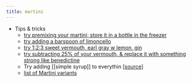 ```yaml
---
title: martini
---
```


- Tips & tricks
	- [try premixing your martini; store it in a bottle in the freezer](https://punchdrink.com/articles/the-freeze-ahead-bottled-cocktail-martini-recipe/)
	- [try adding a barspoon of limoncello](https://themartinisocialist.com/2014/09/22/the-man-from-the-alphabet-agencies/)
	- [try 1:2:3 sweet vermouth, earl gray w lemon, gin](https://themartinisocialist.com/2014/08/25/earl-grey-martini/)
	- [try subtracting 25% of your vermouth, & replace it with something strong like benedictine](https://www.youtube.com/watch?v=bvuFw8S-V3o&t=202s)
	- Try adding [[simple syrup]] to everythin [[source](https://punchdrink.com/articles/put-simple-syrup-in-your-martini-cocktail-recipe-seriously/)]
	- [list of Martini variants](https://punchdrink.com/articles/how-to-make-martini-dry-dirty-vesper-cosmopolitan-cocktail-recipe-by-style/)